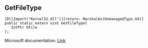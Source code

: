 ## GetFileType

```
[DllImport("Kernel32.dll")][return: MarshalAs(UnmanagedType.U4)]
public static extern uint GetFileType(
   IntPtr hFile
);
```

Microsoft documentation: [Link](https://docs.microsoft.com/en-us/windows/win32/api/fileapi/nf-fileapi-getfiletype)
